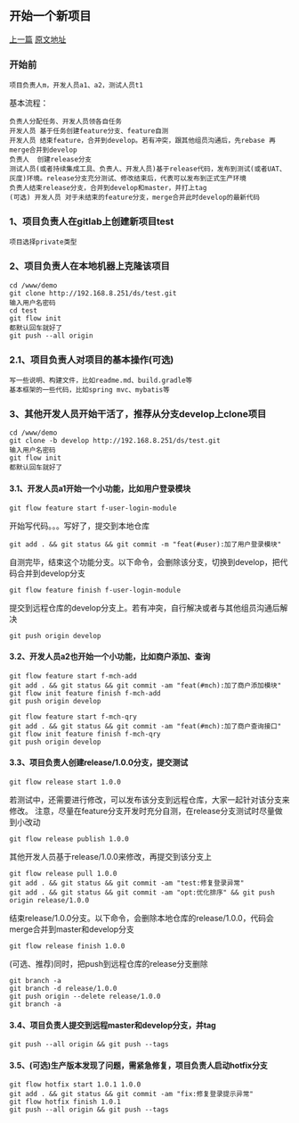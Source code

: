## 开始一个新项目
[上一篇](https://github.com/penghcn/demo/blob/master/git/git-flow.md) 
[原文地址](https://github.com/penghcn/demo/blob/master/git/get-start.md)
### 开始前
    项目负责人m，开发人员a1、a2，测试人员t1

基本流程：

    负责人分配任务、开发人员领各自任务
    开发人员 基于任务创建feature分支、feature自测
    开发人员 结束feature，合并到develop。若有冲突，跟其他组员沟通后，先rebase 再merge合并到develop
    负责人  创建release分支
    测试人员(或者持续集成工具、负责人、开发人员)基于release代码，发布到测试(或者UAT、灰度)环境。release分支充分测试、修改结束后，代表可以发布到正式生产环境
    负责人结束release分支，合并到develop和master，并打上tag
    (可选) 开发人员 对于未结束的feature分支，merge合并此时develop的最新代码

### 1、项目负责人在gitlab上创建新项目test
    项目选择private类型
### 2、项目负责人在本地机器上克隆该项目
    cd /www/demo
    git clone http://192.168.8.251/ds/test.git
    输入用户名密码
    cd test
    git flow init
    都默认回车就好了
    git push --all origin
### 2.1、项目负责人对项目的基本操作(可选)
    写一些说明、构建文件，比如readme.md、build.gradle等
    基本框架的一些代码，比如spring mvc、mybatis等

### 3、其他开发人员开始干活了，推荐从分支develop上clone项目
    cd /www/demo
    git clone -b develop http://192.168.8.251/ds/test.git
    输入用户名密码
    git flow init
    都默认回车就好了

#### 3.1、开发人员a1开始一个小功能，比如用户登录模块
    git flow feature start f-user-login-module

开始写代码。。。写好了，提交到本地仓库
    
    git add . && git status && git commit -m "feat(#user):加了用户登录模块"
自测完毕，结束这个功能分支。以下命令，会删除该分支，切换到develop，把代码合并到develop分支
    
    git flow feature finish f-user-login-module
提交到远程仓库的develop分支上。若有冲突，自行解决或者与其他组员沟通后解决

    git push origin develop

#### 3.2、开发人员a2也开始一个小功能，比如商户添加、查询
    git flow feature start f-mch-add
    git add . && git status && git commit -am "feat(#mch):加了商户添加模块"
    git flow init feature finish f-mch-add
    git push origin develop

    git flow feature start f-mch-qry
    git add . && git status && git commit -am "feat(#mch):加了商户查询接口"
    git flow init feature finish f-mch-qry
    git push origin develop

#### 3.3、项目负责人创建release/1.0.0分支，提交测试
    git flow release start 1.0.0
若测试中，还需要进行修改，可以发布该分支到远程仓库，大家一起针对该分支来修改。
注意，尽量在feature分支开发时充分自测，在release分支测试时尽量做到小改动

    git flow release publish 1.0.0

其他开发人员基于release/1.0.0来修改，再提交到该分支上

    git flow release pull 1.0.0
    git add . && git status && git commit -am "test:修复登录异常" 
    git add . && git status && git commit -am "opt:优化排序" && git push origin release/1.0.0

结束release/1.0.0分支。以下命令，会删除本地仓库的release/1.0.0，代码会merge合并到master和develop分支

    git flow release finish 1.0.0

(可选、推荐)同时，把push到远程仓库的release分支删除

    git branch -a
    git branch -d release/1.0.0
    git push origin --delete release/1.0.0
    git branch -a

#### 3.4、项目负责人提交到远程master和develop分支，并tag
    git push --all origin && git push --tags
    
#### 3.5、(可选)生产版本发现了问题，需紧急修复，项目负责人启动hotfix分支
    git flow hotfix start 1.0.1 1.0.0
    git add . && git status && git commit -am "fix:修复登录提示异常" 
    git flow hotfix finish 1.0.1
    git push --all origin && git push --tags

